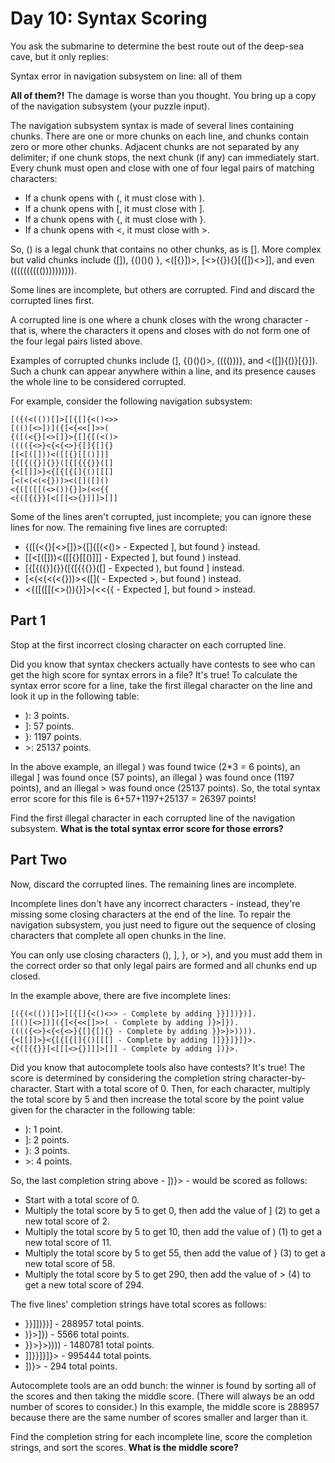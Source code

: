# Day 10: Syntax Scoring

You ask the submarine to determine the best route out of the deep-sea cave, but it only replies:

Syntax error in navigation subsystem on line: all of them

**All of them?!** The damage is worse than you thought. You bring up a copy of the navigation subsystem (your puzzle
input).

The navigation subsystem syntax is made of several lines containing chunks. There are one or more chunks on each line,
and chunks contain zero or more other chunks. Adjacent chunks are not separated by any delimiter; if one chunk stops,
the next chunk (if any) can immediately start. Every chunk must open and close with one of four legal pairs of matching
characters:

* If a chunk opens with (, it must close with ).
* If a chunk opens with [, it must close with ].
* If a chunk opens with {, it must close with }.
* If a chunk opens with <, it must close with >.

So, () is a legal chunk that contains no other chunks, as is []. More complex but valid chunks include ([]), {()()()
}, <([{}])>, [<>({}){}[([])<>]], and even (((((((((()))))))))).

Some lines are incomplete, but others are corrupted. Find and discard the corrupted lines first.

A corrupted line is one where a chunk closes with the wrong character - that is, where the characters it opens and
closes with do not form one of the four legal pairs listed above.

Examples of corrupted chunks include (], {()()()>, (((()))}, and <([]){()}[{}]). Such a chunk can appear anywhere within
a line, and its presence causes the whole line to be considered corrupted.

For example, consider the following navigation subsystem:

``` text
[({(<(())[]>[[{[]{<()<>>
[(()[<>])]({[<{<<[]>>(
{([(<{}[<>[]}>{[]{[(<()>
(((({<>}<{<{<>}{[]{[]{}
[[<[([]))<([[{}[[()]]]
[{[{({}]{}}([{[{{{}}([]
{<[[]]>}<{[{[{[]{()[[[]
[<(<(<(<{}))><([]([]()
<{([([[(<>()){}]>(<<{{
<{([{{}}[<[[[<>{}]]]>[]]
```

Some of the lines aren't corrupted, just incomplete; you can ignore these lines for now. The remaining five lines are
corrupted:

* {([(<{}[<>[]}>{[]{[(<()> - Expected ], but found } instead.
* [[<[([]))<([[{}[[()]]] - Expected ], but found ) instead.
* [{[{({}]{}}([{[{{{}}([] - Expected ), but found ] instead.
* [<(<(<(<{}))><([]([]() - Expected >, but found ) instead.
* <{([([[(<>()){}]>(<<{{ - Expected ], but found > instead.

## Part 1

Stop at the first incorrect closing character on each corrupted line.

Did you know that syntax checkers actually have contests to see who can get the high score for syntax errors in a file?
It's true! To calculate the syntax error score for a line, take the first illegal character on the line and look it up
in the following table:

* ): 3 points.
* ]: 57 points.
* }: 1197 points.
* \>: 25137 points.

In the above example, an illegal ) was found twice (2*3 = 6 points), an illegal ] was found once (57 points), an illegal
} was found once (1197 points), and an illegal > was found once (25137 points). So, the total syntax error score for
this file is 6+57+1197+25137 = 26397 points!

Find the first illegal character in each corrupted line of the navigation subsystem. **What is the total syntax error
score for those errors?**

## Part Two

Now, discard the corrupted lines. The remaining lines are incomplete.

Incomplete lines don't have any incorrect characters - instead, they're missing some closing characters at the end of
the line. To repair the navigation subsystem, you just need to figure out the sequence of closing characters that
complete all open chunks in the line.

You can only use closing characters (), ], }, or >), and you must add them in the correct order so that only legal pairs
are formed and all chunks end up closed.

In the example above, there are five incomplete lines:

``` text
[({(<(())[]>[[{[]{<()<>> - Complete by adding }}]])})].
[(()[<>])]({[<{<<[]>>( - Complete by adding )}>]}).
(((({<>}<{<{<>}{[]{[]{} - Complete by adding }}>}>)))).
{<[[]]>}<{[{[{[]{()[[[] - Complete by adding ]]}}]}]}>.
<{([{{}}[<[[[<>{}]]]>[]] - Complete by adding ])}>.
```

Did you know that autocomplete tools also have contests? It's true! The score is determined by considering the
completion string character-by-character. Start with a total score of 0. Then, for each character, multiply the total
score by 5 and then increase the total score by the point value given for the character in the following table:

* ): 1 point.
* ]: 2 points.
* }: 3 points.
* \>: 4 points.

So, the last completion string above - ])}> - would be scored as follows:

* Start with a total score of 0.
* Multiply the total score by 5 to get 0, then add the value of ] (2) to get a new total score of 2.
* Multiply the total score by 5 to get 10, then add the value of ) (1) to get a new total score of 11.
* Multiply the total score by 5 to get 55, then add the value of } (3) to get a new total score of 58.
* Multiply the total score by 5 to get 290, then add the value of > (4) to get a new total score of 294.

The five lines' completion strings have total scores as follows:

* }}]])})] - 288957 total points.
* )}>]}) - 5566 total points.
* }}>}>)))) - 1480781 total points.
* ]]}}]}]}> - 995444 total points.
* ])}> - 294 total points.

Autocomplete tools are an odd bunch: the winner is found by sorting all of the scores and then taking the middle
score. (There will always be an odd number of scores to consider.) In this example, the middle score is 288957 because
there are the same number of scores smaller and larger than it.

Find the completion string for each incomplete line, score the completion strings, and sort the scores. **What is the
middle score?**

